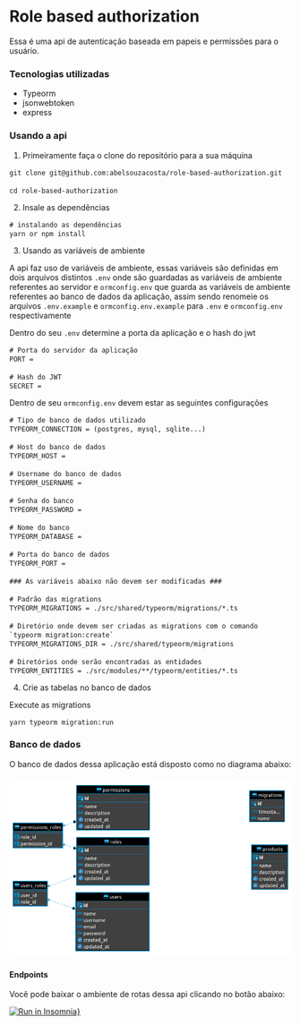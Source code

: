 # Role based authorization

Essa é uma api de autenticação baseada em papeis e permissões para o usuário.

### Tecnologias utilizadas

- Typeorm
- jsonwebtoken
- express

### Usando a api

1. Primeiramente faça o clone do repositório para a sua máquina

```
git clone git@github.com:abelsouzacosta/role-based-authorization.git

cd role-based-authorization
```

2. Insale as dependências

```
# instalando as dependências
yarn or npm install
```

3. Usando as variáveis de ambiente

A api faz uso de variáveis de ambiente, essas variáveis são definidas em dois arquivos distintos `.env` onde são guardadas as variáveis de ambiente referentes ao servidor e `ormconfig.env` que guarda as variáveis de ambiente referentes ao banco de dados da aplicação, assim sendo renomeie os arquivos `.env.example` e `ormconfig.env.example` para `.env` e `ormconfig.env` respectivamente

Dentro do seu `.env` determine a porta da aplicação e o hash do jwt

```
# Porta do servidor da aplicação
PORT =

# Hash do JWT
SECRET =
```

Dentro de seu `ormconfig.env` devem estar as seguintes configurações

```
# Tipo de banco de dados utilizado
TYPEORM_CONNECTION = (postgres, mysql, sqlite...)

# Host do banco de dados
TYPEORM_HOST =

# Username do banco de dados
TYPEORM_USERNAME =

# Senha do banco
TYPEORM_PASSWORD =

# Nome do banco
TYPEORM_DATABASE =

# Porta do banco de dados
TYPEORM_PORT =

### As variáveis abaixo não devem ser modificadas ###

# Padrão das migrations
TYPEORM_MIGRATIONS = ./src/shared/typeorm/migrations/*.ts

# Diretório onde devem ser criadas as migrations com o comando `typeorm migration:create`
TYPEORM_MIGRATIONS_DIR = ./src/shared/typeorm/migrations

# Diretórios onde serão encontradas as entidades
TYPEORM_ENTITIES = ./src/modules/**/typeorm/entities/*.ts
```

4. Crie as tabelas no banco de dados

Execute as migrations

```
yarn typeorm migration:run
```

### Banco de dados

O banco de dados dessa aplicação está disposto como no diagrama abaixo:

<h3 align="center">
  <img src=".github/diagram.png" alt="demonstration" width="700">
<h3>

#### Endpoints

Você pode baixar o ambiente de rotas dessa api clicando no botão abaixo:

[![Run in Insomnia}](https://insomnia.rest/images/run.svg)](https://insomnia.rest/run/?label=Role%20based%20authorization&uri=https%3A%2F%2Fraw.githubusercontent.com%2Fabelsouzacosta%2Flibrary-content%2Fmaster%2Frole_based_authorization.json%3Ftoken%3DAHJQ6XBSBV42IK7IDCTJCD3AQMQ6U)
